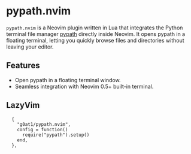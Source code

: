 # pypath.nvim

`pypath.nvim` is a Neovim plugin written in Lua that integrates the Python terminal file manager [pypath](https://github.com/g0at1/pypath) directly inside Neovim. It opens pypath in a floating terminal, letting you quickly browse files and directories without leaving your editor.

## Features

- Open pypath in a floating terminal window.
- Seamless integration with Neovim 0.5+ built-in terminal.

## LazyVim
```
  {
    "g0at1/pypath.nvim",
    config = function()
      require("pypath").setup()
    end,
  },
```
